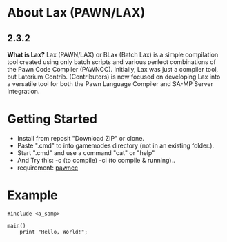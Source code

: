 # About Lax (PAWN/LAX)
2.3.2
----
**What is Lax?** Lax (PAWN/LAX) or BLax (Batch Lax) is a simple compilation tool created using only batch scripts and various perfect combinations of the Pawn Code Compiler (PAWNCC). Initially, Lax was just a compiler tool, but Laterium Contrib. (Contributors) is now focused on developing Lax into a versatile tool for both the Pawn Language Compiler and SA-MP Server Integration.
# Getting Started
- Install from reposit "Download ZIP" or clone.
- Paste ".cmd" to into gamemodes directory (not in an existing folder.).
- Start ".cmd" and use a command "cat" or "help"
- And Try this: -c (to compile) -ci (to compile & running)..
- requirement: [pawncc](https://github.com/laterium/lax-code/tree/main/lax/src/bin) 
# Example
```pwn
#include <a_samp>

main()
    print "Hello, World!";
```
